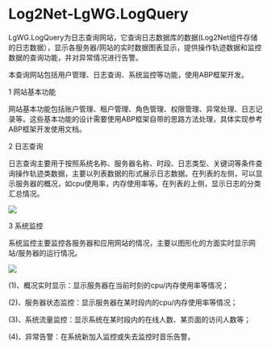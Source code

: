 # Log2Net-LgWG.LogQuery
LgWG.LogQuery为日志查询网站，它查询日志数据库的数据(Log2Net组件存储的日志数据），显示各服务器/网站的实时数据图表显示，提供操作轨迹数据和监控数据的查询功能，并对异常情况进行告警。

本查询网站包括用户管理、日志查询、系统监控等功能，使用ABP框架开发。

1 网站基本功能

网站基本功能包括账户管理、租户管理、角色管理、权限管理、异常处理、日志记录等。这些基本功能的设计需要使用ABP框架自带的思路方法处理，具体实现参考ABP框架开发使用文档。

2 日志查询

日志查询主要用于按照系统名称、服务器名称、时段、日志类型、关键词等条件查询操作轨迹类数据，主要以列表数据的形式展示日志数据。在列表的左侧，可以显示服务器的概况，如cpu使用率，内存使用率等。在列表的上侧，显示日志的分类汇总情况。

![](https://github.com/yuchen1030/Log2Net-LgWG.LogQuery/blob/master/LgWG.LogQuery.Web/images/DocImg/logTraaceImg.jpg)


3 系统监控

系统监控主要监控各服务器和应用网站的情况，主要以图形化的方面实时显示网站/服务器的运行情况。

![](https://github.com/yuchen1030/Log2Net-LgWG.LogQuery/blob/master/LgWG.LogQuery.Web/images/DocImg/logMonitorImg.jpg)

(1)、概况实时显示：显示服务器在当前时刻的cpu/内存使用率等情况；

(2)、服务器状态监控：显示服务器在某时段内的cpu/内存使用率等情况；

(3)、系统流量监控：显示系统在某时段内的在线人数、某页面的访问人数等；

(4)、异常告警：在系统新加入监控或失去监控时音乐告警。
